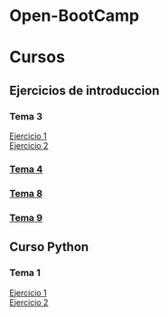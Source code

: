 # Open-BootCamp
<h1>Cursos</h1>
<h2>Ejercicios de introduccion</h2>
	<h3>Tema 3</h3>
		<a href="https://github.com/AlejandroAST/Open-BootCamp/blob/main/Introduccion%20a%20la%20programacion/EjercicioTema3-1/src/Main.java">Ejercicio 1</a><br>
		<a href="https://github.com/AlejandroAST/Open-BootCamp/blob/main/Introduccion%20a%20la%20programacion/EjercicioTema3-2/src/Main.java">Ejercicio 2</a>
	<h3><a href="https://github.com/AlejandroAST/Open-BootCamp/blob/main/Introduccion%20a%20la%20programacion/EjercicioTema4/src/Main.java">Tema 4</a></h3> 
	<h3><a href="https://github.com/AlejandroAST/Open-BootCamp/blob/main/Introduccion%20a%20la%20programacion/EjercicioTema8/src/Main.java">Tema 8</a></h3> 
	<h3><a href="https://github.com/AlejandroAST/Open-BootCamp/blob/main/Introduccion%20a%20la%20programacion/EjercicioTema9/src/Main.java">Tema 9</a></h3> 

<h2>Curso Python</h2>
	<h3>Tema 1</h3>
		<a href="https://github.com/AlejandroAST/Open-BootCamp/blob/main/Curso%20Python/Tema1-Ejercicio1.py">Ejercicio 1</a><br>
		<a href="https://github.com/AlejandroAST/Open-BootCamp/blob/main/Curso%20Python/Tema1-Ejercicio2.py">Ejercicio 2</a> 
